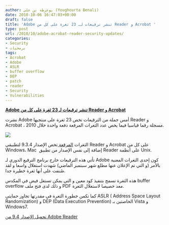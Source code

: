 ```yaml
---
author: يوغرطة بن علي (Youghourta Benali)
date: 2010-10-06 16:47:03+00:00
draft: false
title: 'Adobe تنشر ترقيعات لـ 23 ثغرة على كل من Reader و Acrobat '
type: post
url: /2010/10/adobe-acrobat-reader-security-updates/
categories:
- Security
- برمجيات
tags:
- Acrobat
- Adobe
- ASLR
- buffer overflow
- DEP
- patch
- reader
- Security
- Vulnerabilities
---
```


**[Adobe تنشر ترقيعات لـ 23 ثغرة على كل من Reader و Acrobat](http://www.it-scoop.com/2010/10/adobe-acrobat-reader-security-updates)**


نشرت Adobe أمس جملة من الترقيعات تخص 23 ثغرة على منتجيها Reader و Acrobat ، مسجلة رقما قياسيا فيما يخص عدد الثغرات المرقعة دفعة واحدة خلال 2010.

[![](http://www.it-scoop.com/wp-content/uploads/2010/04/adobe-security.jpg)
](http://www.it-scoop.com/2010/10/adobe-acrobat-reader-security-updates)

الثغرات [المرقعة ](http://www.adobe.com/support/security/bulletins/apsb10-21.html)تخص الإصدار 9.3.4 لتطبيقي Reader و Acrobat على كل من Windows، Mac  إضافة إلى نفس الإصدار من تطبيق Reader على أنظمة Unix.

تأتي هذه الترقيعات خارج برنامج الترقيع الدوري لـ Adobe كون إحدى الثغرات المعنية بالأمر (و التي تم الإعلان عنها مطلع شهر سبتمبر الماضي) شهدت استغلال واسعا و لقد صُنفت على أنها ثغرة خطيرة جدا.

هذه الثغرة تسمح بتنفيذ كود معين و التي يمكن تستغل فيض في المكدس buffer overflow و ذلك لدى فتح ملف PDF معد خصيصا لاستغلال الثغرة.

كما تكمن خطورة الثغرة في مقدرتها تجاوز حمايتي ASLR ( Address Space Layout Randomization) و DEP (Data Execution Prevention) الخاصتين بـ Vista و Windows7.

[تحميل الإصدار 9.4 من Adobe Reader](http://www.adobe.com/go/EN_US-H-GET-READER)
